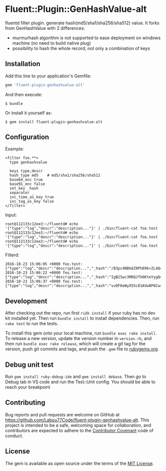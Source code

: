 # Fluent::Plugin::GenHashValue-alt

fluentd filter plugin.
generate hash(md5/sha1/sha256/sha512) value. It forks from GenHashValue with 2 differences:
- murmurhash algorithm is not supported to ease deployment on windows machine (no need to build native plug)
- possibility to hash the whole record, not only a combination of keys

## Installation

Add this line to your application's Gemfile:

```ruby
gem 'fluent-plugin-genhashvalue-alt'
```

And then execute:

    $ bundle

Or install it yourself as:

    $ gem install fluent-plugin-genhashvalue-alt


## Configuration

Example:

    <filter foo.**>
      type genhashvalue

      keys type,descr
      hash_type md5    # md5/sha1/sha256/sha512
      base64_enc true
      base91_enc false
      set_key _hash
      separator _
      inc_time_as_key true
      inc_tag_as_key false
    </filter>


Input:

    root@112133c12ee3:~/fluentd# echo '{"type":"log","descr":"description..."}' | ./bin/fluent-cat foo.test
    root@112133c12ee3:~/fluentd# echo '{"type":"log","descr":"description..."}' | ./bin/fluent-cat foo.test
    root@112133c12ee3:~/fluentd# echo '{"type":"log","descr":"description..."}' | ./bin/fluent-cat foo.test

Filterd:

    2016-10-23 15:06:05 +0000 foo.test: {"type":"log","descr":"description...","_hash":"/B3pc4NBk6Z9Ph89k+ZL4Q=="}
    2016-10-23 15:06:22 +0000 foo.test: {"type":"log","descr":"description...","_hash":"IgB25wc3M0QJfk0KteYygQ=="}
    2016-10-23 15:06:37 +0000 foo.test: {"type":"log","descr":"description...","_hash":"vvDF6eWyX5Sc01AVw8P6Cw=="}


## Development

After checking out the repo, run first `ridk install` if your ruby has no dev kit installed yet. Then run `bundle install` to install dependencies. Then, run `rake test` to run the tests. 

To install this gem onto your local machine, run `bundle exec rake install`. To release a new version, update the version number in `version.rb`, and then run `bundle exec rake release`, which will create a git tag for the version, push git commits and tags, and push the `.gem` file to [rubygems.org](https://rubygems.org).

## Debug unit test
Run `gem install ruby-debug-ide` and `gem install debase`.
Then go to Debug tab in VS code and run the Test::Unit config. You should be able to reach your breakpoint

## Contributing

Bug reports and pull requests are welcome on GitHub at https://github.com/Labou77Code/fluent-plugin-genhashvalue-alt. This project is intended to be a safe, welcoming space for collaboration, and contributors are expected to adhere to the [Contributor Covenant](http://contributor-covenant.org) code of conduct.


## License

The gem is available as open source under the terms of the [MIT License](http://opensource.org/licenses/MIT).
